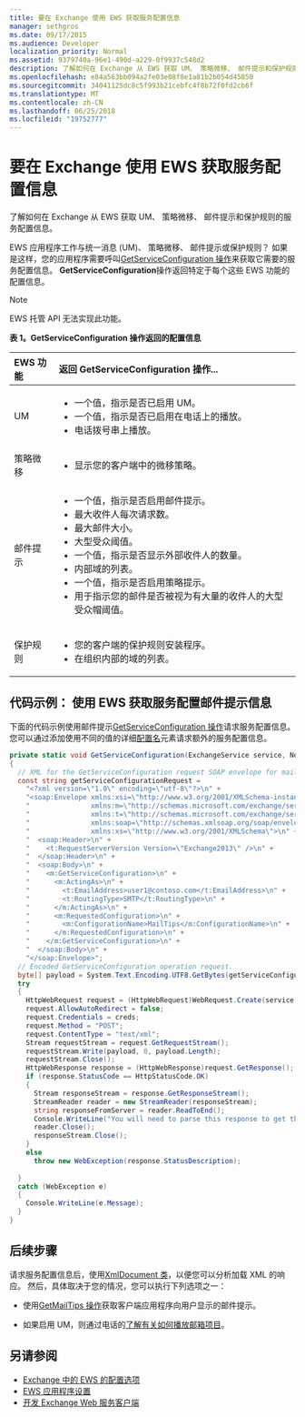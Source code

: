 ```yaml
---
title: 要在 Exchange 使用 EWS 获取服务配置信息
manager: sethgros
ms.date: 09/17/2015
ms.audience: Developer
localization_priority: Normal
ms.assetid: 9379740a-96e1-490d-a229-0f9937c548d2
description: 了解如何在 Exchange 从 EWS 获取 UM、 策略微移、 邮件提示和保护规则的服务配置信息。
ms.openlocfilehash: e84a563bb094a2fe03e08f8e1a81b2b054d45850
ms.sourcegitcommit: 34041125dc8c5f993b21cebfc4f8b72f0fd2cb6f
ms.translationtype: MT
ms.contentlocale: zh-CN
ms.lasthandoff: 06/25/2018
ms.locfileid: "19752777"
---
```

# <a name="get-service-configuration-information-by-using-ews-in-exchange"></a>要在 Exchange 使用 EWS 获取服务配置信息

了解如何在 Exchange 从 EWS 获取 UM、 策略微移、 邮件提示和保护规则的服务配置信息。
  
EWS 应用程序工作与统一消息 (UM)、 策略微移、 邮件提示或保护规则？ 如果是这样，您的应用程序需要呼叫[GetServiceConfiguration 操作](http://msdn.microsoft.com/library/070cbfe5-325a-4955-8e4a-8230ea0459a7%28Office.15%29.aspx)来获取它需要的服务配置信息。 **GetServiceConfiguration**操作返回特定于每个这些 EWS 功能的配置信息。 
  
> [!NOTE]
> EWS 托管 API 无法实现此功能。 
  
**表 1。GetServiceConfiguration 操作返回的配置信息**

|EWS 功能|返回 GetServiceConfiguration 操作...|
|:-----|:-----|
|UM  <br/> | <ul><li>一个值，指示是否已启用 UM。</li><li>一个值，指示是否已启用在电话上的播放。</li><li>电话拨号串上播放。</li></ul> |
|策略微移  <br/> | <ul><li>显示您的客户端中的微移策略。</li></ul> |
|邮件提示  <br/> | <ul><li>一个值，指示是否启用邮件提示。</li><li>最大收件人每次请求数。</li><li>最大邮件大小。</li><li>大型受众阈值。</li><li>一个值，指示是否显示外部收件人的数量。</li><li>内部域的列表。</li><li>一个值，指示是否启用策略提示。</li><li>用于指示您的邮件是否被视为有大量的收件人的大型受众帽阈值。  </li></ul>|
|保护规则  <br/> | <ul><li>您的客户端的保护规则安装程序。</li><li>在组织内部的域的列表。  </li></ul> |
   
## <a name="code-example-get-service-configuration-information-for-mail-tips-by-using-ews"></a>代码示例： 使用 EWS 获取服务配置邮件提示信息

下面的代码示例使用邮件提示[GetServiceConfiguration 操作](http://msdn.microsoft.com/library/070cbfe5-325a-4955-8e4a-8230ea0459a7%28Office.15%29.aspx)请求服务配置信息。 您可以通过添加使用不同的值的详细[配置名](http://msdn.microsoft.com/library/3b524a2f-9c6b-4550-9f3d-f78d176b0f7b%28Office.15%29.aspx)元素请求额外的服务配置信息。 
  
```cs
private static void GetServiceConfiguration(ExchangeService service, NetworkCredential creds)
{ 
  // XML for the GetServiceConfiguration request SOAP envelope for mail tips configuration information.
  const string getServiceConfigurationRequest = 
    "<?xml version=\"1.0\" encoding=\"utf-8\"?>\n" +
    "<soap:Envelope xmlns:xsi=\"http://www.w3.org/2001/XMLSchema-instance\"\n" +
    "               xmlns:m=\"http://schemas.microsoft.com/exchange/services/2006/messages\"\n" +
    "               xmlns:t=\"http://schemas.microsoft.com/exchange/services/2006/types\" \n" +
    "               xmlns:soap=\"http://schemas.xmlsoap.org/soap/envelope/\"\n" +
    "               xmlns:xs=\"http://www.w3.org/2001/XMLSchema\">\n" +
    "  <soap:Header>\n" +
    "    <t:RequestServerVersion Version=\"Exchange2013\" />\n" +
    "  </soap:Header>\n" +
    "  <soap:Body>\n" +
    "    <m:GetServiceConfiguration>\n" +
    "      <m:ActingAs>\n" +
    "        <t:EmailAddress>user1@contoso.com</t:EmailAddress>\n" +
    "        <t:RoutingType>SMTP</t:RoutingType>\n" +
    "      </m:ActingAs>\n" +
    "      <m:RequestedConfiguration>\n" +
    "        <m:ConfigurationName>MailTips</m:ConfigurationName>\n" +
    "      </m:RequestedConfiguration>\n" +
    "    </m:GetServiceConfiguration>\n" +
    "  </soap:Body>\n" +
    "</soap:Envelope>";
  // Encoded GetServiceConfiguration operation request.
  byte[] payload = System.Text.Encoding.UTF8.GetBytes(getServiceConfigurationRequest);
  try
  {
    HttpWebRequest request = (HttpWebRequest)WebRequest.Create(service.Url);
    request.AllowAutoRedirect = false;
    request.Credentials = creds;
    request.Method = "POST";
    request.ContentType = "text/xml";
    Stream requestStream = request.GetRequestStream();
    requestStream.Write(payload, 0, payload.Length);
    requestStream.Close();
    HttpWebResponse response = (HttpWebResponse)request.GetResponse();
    if (response.StatusCode == HttpStatusCode.OK)
    {
      Stream responseStream = response.GetResponseStream();
      StreamReader reader = new StreamReader(responseStream);
      string responseFromServer = reader.ReadToEnd();
      Console.WriteLine("You will need to parse this response to get the configuration information:\n\n" + responseFromServer);
      reader.Close();
      responseStream.Close();
    }
    else
      throw new WebException(response.StatusDescription);
          
  }
  catch (WebException e)
  {
    Console.WriteLine(e.Message);
  }
}

```

## <a name="next-steps"></a>后续步骤

请求服务配置信息后，使用[XmlDocument 类](http://msdn.microsoft.com/en-us/library/system.xml.xmldocument.aspx)，以便您可以分析加载 XML 的响应。 然后，具体取决于您的情况，您可以执行下列选项之一： 
  
- 使用[GetMailTips 操作](http://msdn.microsoft.com/library/025483ec-a9f3-4735-8a95-d26e30ea7974%28Office.15%29.aspx)获取客户端应用程序向用户显示的邮件提示。 
    
- 如果启用 UM，则通过电话的[了解有关如何播放邮箱项目](http://blogs.msdn.com/b/exchangedev/archive/2009/11/05/play-exchange-2010-mailbox-items-on-your-phone-by-using-the-ews-managed-api.aspx)。 
    
## <a name="see-also"></a>另请参阅

- [Exchange 中的 EWS 的配置选项](configuration-options-for-ews-in-exchange.md)    
- [EWS 应用程序设置](setting-up-your-ews-application.md)    
- [开发 Exchange Web 服务客户端](develop-web-service-clients-for-exchange.md)
    

